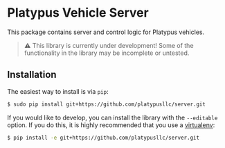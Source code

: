 # Platypus Vehicle Server #

This package contains server and control logic for Platypus vehicles.

 >:warning: This library is currently under development!  Some of the functionality in the library may be incomplete or untested.

## Installation ##
The easiest way to install is via `pip`:
```bash
$ sudo pip install git+https://github.com/platypusllc/server.git
```

If you would like to develop, you can install the library with the `--editable` option.  If you do this, it is highly recommended that you use a [virtualenv][1]:
```bash
$ pip install -e git+https://github.com/platypusllc/server.git
```

[1]: http://docs.python-guide.org/en/latest/dev/virtualenvs/

